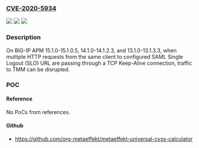 ### [CVE-2020-5934](https://cve.mitre.org/cgi-bin/cvename.cgi?name=CVE-2020-5934)
![](https://img.shields.io/static/v1?label=Product&message=BIG-IP%20APM&color=blue)
![](https://img.shields.io/static/v1?label=Version&message=15.1.0-15.1.0.5%2C%2014.1.0-14.1.2.3%2C%2013.1.0-13.1.3.3%20&color=brightgreen)
![](https://img.shields.io/static/v1?label=Vulnerability&message=DoS&color=brightgreen)

### Description

On BIG-IP APM 15.1.0-15.1.0.5, 14.1.0-14.1.2.3, and 13.1.0-13.1.3.3, when multiple HTTP requests from the same client to configured SAML Single Logout (SLO) URL are passing through a TCP Keep-Alive connection, traffic to TMM can be disrupted.

### POC

#### Reference
No PoCs from references.

#### Github
- https://github.com/org-metaeffekt/metaeffekt-universal-cvss-calculator

